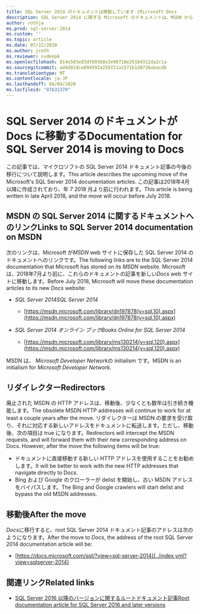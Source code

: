 ```yaml
---
title: SQL Server 2014 のドキュメントは移動しています |Microsoft Docs
description: SQL Server 2014 に関する Microsoft のドキュメントは、MSDN からドキュメントで、2018年7月より前に移動します。
author: rothja
ms.prod: sql-server-2014
ms.custom: ''
ms.topic: article
ms.date: 07/22/2020
ms.author: jroth
ms.reviewer: sudeepk
ms.openlocfilehash: 814e503e83df093b8e2e90718e26184312da2c1a
ms.sourcegitcommit: ad4d92dce894592a259721a1571b1d8736abacdb
ms.translationtype: MT
ms.contentlocale: ja-JP
ms.lasthandoff: 08/04/2020
ms.locfileid: "87631370"
---
```

# <a name="documentation-for-sql-server-2014-is-moving-to-docs"></a><span data-ttu-id="c1f76-103">SQL Server 2014 のドキュメントが Docs に移動する</span><span class="sxs-lookup"><span data-stu-id="c1f76-103">Documentation for SQL Server 2014 is moving to Docs</span></span>

<span data-ttu-id="c1f76-104">この記事では、マイクロソフトの SQL Server 2014 ドキュメント記事の今後の移行について説明します。</span><span class="sxs-lookup"><span data-stu-id="c1f76-104">This article describes the upcoming move of the Microsoft's SQL Server 2014 documentation articles.</span></span> <span data-ttu-id="c1f76-105">この記事は2018年4月以降に作成されており、年 7 2018 月より前に行われます。</span><span class="sxs-lookup"><span data-stu-id="c1f76-105">This article is being written in late April 2018, and the move will occur before July 2018.</span></span>

## <a name="links-to-sql-server-2014-documentation-on-msdn"></a><span data-ttu-id="c1f76-106">MSDN の SQL Server 2014 に関するドキュメントへのリンク</span><span class="sxs-lookup"><span data-stu-id="c1f76-106">Links to SQL Server 2014 documentation on MSDN</span></span>

<span data-ttu-id="c1f76-107">次のリンクは、Microsoft が*MSDN* web サイトに保存した SQL Server 2014 のドキュメントへのリンクです。</span><span class="sxs-lookup"><span data-stu-id="c1f76-107">The following links are to the SQL Server 2014 documentation that Microsoft has stored on its *MSDN* website.</span></span> <span data-ttu-id="c1f76-108">Microsoft は、2018年7月より前に、これらのドキュメントの記事を新しい*Docs* web サイトに移動します。</span><span class="sxs-lookup"><span data-stu-id="c1f76-108">Before July 2018, Microsoft will move these documentation articles to its new *Docs* website:</span></span>

- <span data-ttu-id="c1f76-109">*SQL Server 2014*</span><span class="sxs-lookup"><span data-stu-id="c1f76-109">*SQL Server 2014*</span></span>
    - [https://msdn.microsoft.com/library/dn197878(v=sql.10).aspx](https://msdn.microsoft.com/library/dn197878(v=sql.10).aspx)

- <span data-ttu-id="c1f76-110">*SQL Server 2014 オンライン ブック*</span><span class="sxs-lookup"><span data-stu-id="c1f76-110">*Books Online for SQL Server 2014*</span></span>
    - [https://msdn.microsoft.com/library/ms130214(v=sql.120).aspx](https://msdn.microsoft.com/library/ms130214(v=sql.120).aspx)

<span data-ttu-id="c1f76-111">MSDN は、 *Microsoft Developer Network*の initialism です。</span><span class="sxs-lookup"><span data-stu-id="c1f76-111">MSDN is an initialism for *Microsoft Developer Network*.</span></span>


## <a name="redirectors"></a><span data-ttu-id="c1f76-112">リダイレクター</span><span class="sxs-lookup"><span data-stu-id="c1f76-112">Redirectors</span></span>

<span data-ttu-id="c1f76-113">廃止された MSDN の HTTP アドレスは、移動後、少なくとも数年は引き続き機能します。</span><span class="sxs-lookup"><span data-stu-id="c1f76-113">The obsolete MSDN HTTP addresses will continue to work for at least a couple years after the move.</span></span> <span data-ttu-id="c1f76-114">リダイレクターは MSDN の要求を受け取り、それに対応する新しいアドレスをドキュメントに転送します。ただし、移動後、次の項目は true になります。</span><span class="sxs-lookup"><span data-stu-id="c1f76-114">Redirectors will intercept the MSDN requests, and will forward them with their new corresponding address on Docs. However, after the move the following items will be true:</span></span>

- <span data-ttu-id="c1f76-115">ドキュメントに直接移動する新しい HTTP アドレスを使用することをお勧めします。</span><span class="sxs-lookup"><span data-stu-id="c1f76-115">It will be better to work with the new HTTP addresses that navigate directly to Docs.</span></span>
- <span data-ttu-id="c1f76-116">Bing および Google のクローラーが delist を開始し、古い MSDN アドレスをバイパスします。</span><span class="sxs-lookup"><span data-stu-id="c1f76-116">The Bing and Google crawlers will start delist and bypass the old MSDN addresses.</span></span>


## <a name="after-the-move"></a><span data-ttu-id="c1f76-117">移動後</span><span class="sxs-lookup"><span data-stu-id="c1f76-117">After the move</span></span>

<span data-ttu-id="c1f76-118">*Docs*に移行すると、root SQL Server 2014 ドキュメント記事のアドレスは次のようになります。</span><span class="sxs-lookup"><span data-stu-id="c1f76-118">After the move to *Docs*, the address of the root SQL Server 2014 documentation article will be:</span></span>

- [https://docs.microsoft.com/sql/?view=sql-server-2014](../index.yml?view=sqlserver-2014)


## <a name="related-links"></a><span data-ttu-id="c1f76-119">関連リンク</span><span class="sxs-lookup"><span data-stu-id="c1f76-119">Related links</span></span>

- [<span data-ttu-id="c1f76-120">SQL Server 2016 以降のバージョンに関するルートドキュメント記事</span><span class="sxs-lookup"><span data-stu-id="c1f76-120">Root documentation article for SQL Server 2016 and later versions</span></span>](https://docs.microsoft.com/sql/?view=sql-server-2016)

